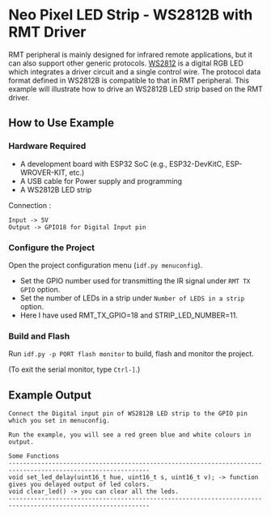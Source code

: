 # Neo Pixel LED Strip - WS2812B with RMT Driver

RMT peripheral is mainly designed for infrared remote applications, but it can also support other generic protocols. [WS2812](http://www.world-semi.com/Certifications/WS2812B.html) is a digital RGB LED which integrates a driver circuit and a single control wire. The protocol data format defined in WS2812B is compatible to that in RMT peripheral. This example will illustrate how to drive an WS2812B LED strip based on the RMT driver.

## How to Use Example

### Hardware Required

* A development board with ESP32 SoC (e.g., ESP32-DevKitC, ESP-WROVER-KIT, etc.)
* A USB cable for Power supply and programming
* A WS2812B LED strip

Connection :

```
Input -> 5V
Output -> GPIO18 for Digital Input pin

```

### Configure the Project

Open the project configuration menu (`idf.py menuconfig`). 

* Set the GPIO number used for transmitting the IR signal under `RMT TX GPIO` option.
* Set the number of LEDs in a strip under `Number of LEDS in a strip` option.
* Here I have used RMT_TX_GPIO=18 and STRIP_LED_NUMBER=11.


### Build and Flash

Run `idf.py -p PORT flash monitor` to build, flash and monitor the project.

(To exit the serial monitor, type ``Ctrl-]``.)

## Example Output

````
Connect the Digital input pin of WS2812B LED strip to the GPIO pin which you set in menuconfig.

Run the example, you will see a red green blue and white colours in output.

Some Functions
-------------------------------------------------------------------------------------------------------------
void set_led_delay(uint16_t hue, uint16_t s, uint16_t v); -> function gives you delayed output of led colors.
void clear_led() -> you can clear all the leds.
-------------------------------------------------------------------------------------------------------------

````

